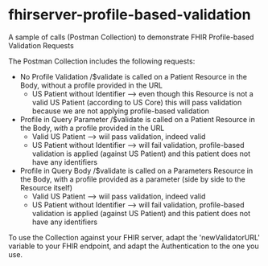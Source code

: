 # fhirserver-profile-based-validation
A sample of calls (Postman Collection) to demonstrate FHIR Profile-based Validation Requests

The Postman Collection includes the following requests:

- No Profile Validation
      /$validate is called on a Patient Resource in the Body, without a profile provided in the URL
  - US Patient without Identifier --> even though this Resource is not a valid US Patient (according to US Core) this will pass validation because we are not applying profile-based validation
- Profile in Query Parameter
      /$validate is called on a Patient Resource in the Body, *with* a profile provided in the URL
  - Valid US Patient              --> wiil pass validation, indeed valid
  - US Patient without Identifier --> will fail validation, profile-based validation is applied (against US Patient) and this patient does not have any identifiers
- Profile in Query Body
      /$validate is called on a Parameters Resource in the Body, with a profile provided as a parameter (side by side to the Resource itself)
  - Valid US Patient              --> wiil pass validation, indeed valid
  - US Patient without Identifier --> will fail validation, profile-based validation is applied (against US Patient) and this patient does not have any identifiers
   
To use the Collection against your FHIR server, adapt the 'newValidatorURL' variable to your FHIR endpoint, and adapt the Authentication to the one you use.


